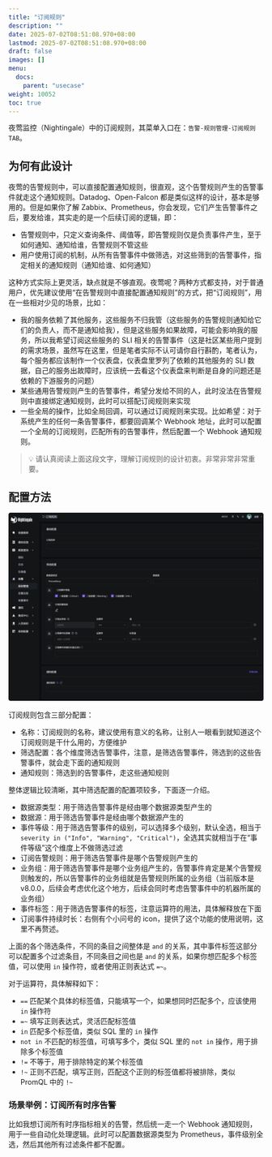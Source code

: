 ```yaml
---
title: "订阅规则"
description: ""
date: 2025-07-02T08:51:08.970+08:00
lastmod: 2025-07-02T08:51:08.970+08:00
draft: false
images: []
menu:
  docs:
    parent: "usecase"
weight: 10052
toc: true
---
```


夜莺监控（Nightingale）中的订阅规则，其菜单入口在：`告警-规则管理-订阅规则TAB`。

## 为何有此设计

夜莺的告警规则中，可以直接配置通知规则，很直观，这个告警规则产生的告警事件就走这个通知规则。Datadog、Open-Falcon 都是类似这样的设计，基本是够用的。但是如果你了解 Zabbix、Prometheus，你会发现，它们产生告警事件之后，要发给谁，其实走的是一个后续订阅的逻辑，即：

- 告警规则中，只定义查询条件、阈值等，即告警规则仅是负责事件产生，至于如何通知、通知给谁，告警规则不管这些
- 用户使用订阅的机制，从所有告警事件中做筛选，对这些筛到的告警事件，指定相关的通知规则（通知给谁、如何通知）

这种方式实际上更灵活，缺点就是不够直观。夜莺呢？两种方式都支持，对于普通用户，优先建议使用“在告警规则中直接配置通知规则”的方式，把“订阅规则”，用在一些相对少见的场景，比如：

- 我的服务依赖了其他服务，这些服务不归我管（这些服务的告警规则通知给它们的负责人，而不是通知给我），但是这些服务如果故障，可能会影响我的服务，所以我希望订阅这些服务的 SLI 相关的告警事件（这是社区某些用户提到的需求场景，虽然写在这里，但是笔者实际不认可请你自行斟酌，笔者认为，每个服务都应该制作一个仪表盘，仪表盘里罗列了依赖的其他服务的 SLI 数据，自己的服务出故障时，应该统一去看这个仪表盘来判断是自身的问题还是依赖的下游服务的问题）
- 某些通用告警规则产生的告警事件，希望分发给不同的人，此时没法在告警规则中直接绑定通知规则，此时可以搭配订阅规则来实现
- 一些全局的操作，比如全局回调，可以通过订阅规则来实现。比如希望：对于系统产生的任何一条告警事件，都要回调某个 Webhook 地址，此时可以配置一个全局的订阅规则，匹配所有的告警事件，然后配置一个 Webhook 通知规则。

> 💡 请认真阅读上面这段文字，理解订阅规则的设计初衷。非常非常非常重要。

## 配置方法

<img src="/img/usecase/subscribe/01.png" alt="夜莺订阅规则配置示例" title="夜莺订阅规则配置示例">

订阅规则包含三部分配置：

- 名称：订阅规则的名称，建议使用有意义的名称，让别人一眼看到就知道这个订阅规则是干什么用的，方便维护
- 筛选配置：各个维度筛选告警事件，注意，是筛选告警事件，筛选到的这些告警事件，就会走下面的通知规则
- 通知规则：筛选到的告警事件，走这些通知规则

整体逻辑比较清晰，其中筛选配置的配置项较多，下面逐一介绍。

- 数据源类型：用于筛选告警事件是经由哪个数据源类型产生的
- 数据源：用于筛选告警事件是经由哪个数据源产生的
- 事件等级：用于筛选告警事件的级别，可以选择多个级别，默认全选，相当于 `severity in ("Info", "Warning", "Critical")`，全选其实就相当于在“事件等级”这个维度上不做筛选过滤
- 订阅告警规则：用于筛选告警事件是哪个告警规则产生的
- 业务组：用于筛选告警事件是哪个业务组产生的，告警事件肯定是某个告警规则触发的，所以告警事件的业务组就是告警规则所属的业务组（当前版本是v8.0.0，后续会考虑优化这个地方，后续会同时考虑告警事件中的机器所属的业务组）
- 事件标签：用于筛选告警事件的标签，注意运算符的用法，具体解释放在下面
- 订阅事件持续时长：右侧有个小问号的 icon，提供了这个功能的使用说明，这里不再赘述。

上面的各个筛选条件，不同的条目之间整体是 `and` 的关系，其中事件标签这部分可以配置多个过滤条目，不同条目之间也是 `and` 的关系，如果你想匹配多个标签值，可以使用 `in` 操作符，或者使用正则表达式 `=~`。

对于运算符，具体解释如下：

- `==` 匹配某个具体的标签值，只能填写一个，如果想同时匹配多个，应该使用 `in` 操作符
- `=~` 填写正则表达式，灵活匹配标签值
- `in` 匹配多个标签值，类似 SQL 里的 `in` 操作
- `not in` 不匹配的标签值，可填写多个，类似 SQL 里的 `not in` 操作，用于排除多个标签值
- `!=` 不等于，用于排除特定的某个标签值
- `!~` 正则不匹配，填写正则，匹配这个正则的标签值都将被排除，类似 PromQL 中的 `!~`

### 场景举例：订阅所有时序告警

比如我想订阅所有时序指标相关的告警，然后统一走一个 Webhook 通知规则，用于一些自动化处理逻辑。此时可以配置数据源类型为 Prometheus，事件级别全选，然后其他所有过滤条件都不配置。
